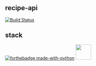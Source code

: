 ## recipe-api

[![Build Status](https://travis-ci.org/harry100/recipe-api.svg?branch=main)](https://travis-ci.org/harry100/recipe-api)

## stack
[![forthebadge made-with-python](http://ForTheBadge.com/images/badges/made-with-python.svg)](https://www.python.org/)
<code><img height="50" src="https://img.shields.io/badge/PYTHON-3.7-blue"></code>
